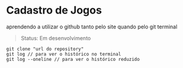 <h1>Cadastro de Jogos</h1>

aprendendo a utilizar o github tanto pelo site quando pelo git terminal

>Status: Em desenvolvimento

```
git clone "url do repository"
git log // para ver o histórico no terminal
git log --oneline // para ver o histórico reduzido
``` 
